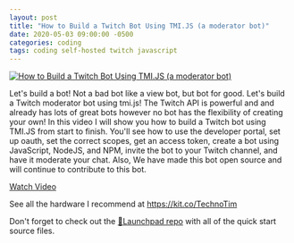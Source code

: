 ```yaml
---
layout: post
title: "How to Build a Twitch Bot Using TMI.JS (a moderator bot)"
date: 2020-05-03 09:00:00 -0500
categories: coding
tags: coding self-hosted twitch javascript
---
```


[![How to Build a Twitch Bot Using TMI.JS (a moderator bot)](https://img.youtube.com/vi/7uSjKbAUHXg/0.jpg)](https://www.youtube.com/watch?v=7uSjKbAUHXg "How to Build a Twitch Bot Using TMI.JS (a moderator bot)")

Let's build a bot!  Not a bad bot like a view bot, but bot for good.  Let's build a Twitch moderator bot using tmi.js!  The Twitch API is powerful and and already has lots of great bots however no bot has the flexibility of creating your own!  In this video I will show you how to build a Twitch bot using TMI.JS from start to finish.  You'll see how to use the developer portal, set up oauth, set the correct scopes, get an access token, create a bot using JavaScript, NodeJS, and NPM, invite the bot to your Twitch channel, and have it moderate your chat.  Also, We have made this bot open source and will continue to contribute to this bot.

[Watch Video](https://www.youtube.com/watch?v=7uSjKbAUHXg)

See all the hardware I recommend at <https://kit.co/TechnoTim>

Don't forget to check out the [🚀Launchpad repo](https://l.technotim.live/quick-start) with all of the quick start source files.